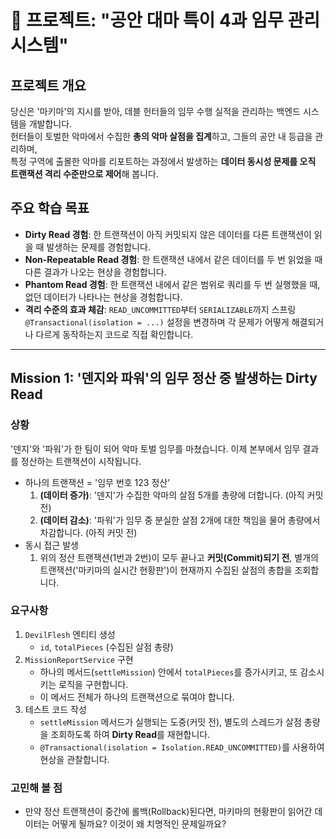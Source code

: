 # 🚀 프로젝트: "공안 대마 특이 4과 임무 관리 시스템"
## 프로젝트 개요
당신은 '마키마'의 지시를 받아, 데블 헌터들의 임무 수행 실적을 관리하는 백엔드 시스템을 개발합니다.  
헌터들이 토벌한 악마에서 수집한 **총의 악마 살점을 집계**하고, 그들의 공안 내 등급을 관리하며,  
특정 구역에 출몰한 악마를 리포트하는 과정에서 발생하는 **데이터 동시성 문제를 오직 트랜잭션 격리 수준만으로 제어**해 봅니다.

## 주요 학습 목표
- **Dirty Read 경험**: 한 트랜잭션이 아직 커밋되지 않은 데이터를 다른 트랜잭션이 읽을 때 발생하는 문제를 경험합니다.
- **Non-Repeatable Read 경험**: 한 트랜잭션 내에서 같은 데이터를 두 번 읽었을 때 다른 결과가 나오는 현상을 경험합니다.
- **Phantom Read 경험**: 한 트랜잭션 내에서 같은 범위로 쿼리를 두 번 실행했을 때, 없던 데이터가 나타나는 현상을 경험합니다.
- **격리 수준의 효과 체감**: `READ_UNCOMMITTED`부터 `SERIALIZABLE`까지 스프링 `@Transactional(isolation = ...)` 설정을 변경하며 각 문제가 어떻게 해결되거나 다르게 동작하는지 코드로 직접 확인합니다.

---
## Mission 1: '덴지와 파워'의 임무 정산 중 발생하는 Dirty Read

### 상황
'덴지'와 '파워'가 한 팀이 되어 악마 토벌 임무를 마쳤습니다. 이제 본부에서 임무 결과를 정산하는 트랜잭션이 시작됩니다.
- 하나의 트랜잭션 = '임무 번호 123 정산'
  1. **(데이터 증가)**: '덴지'가 수집한 악마의 살점 5개를 총량에 더합니다. (아직 커밋 전)
  2. **(데이터 감소)**: '파워'가 임무 중 분실한 살점 2개에 대한 책임을 물어 총량에서 차감합니다. (아직 커밋 전)
- 동시 접근 발생
  1. 위의 정산 트랜잭션(1번과 2번)이 모두 끝나고 **커밋(Commit)되기 전**, 별개의 트랜잭션('마키마의 실시간 현황판')이 현재까지 수집된 살점의 총합을 조회합니다.

### 요구사항
1. `DevilFlesh` 엔티티 생성
   - `id`, `totalPieces` (수집된 살점 총량)
2. `MissionReportService` 구현
   - 하나의 메서드(`settleMission`) 안에서 `totalPieces`를 증가시키고, 또 감소시키는 로직을 구현합니다.
   - 이 메서드 전체가 하나의 트랜잭션으로 묶여야 합니다.
3. 테스트 코드 작성
   - `settleMission` 메서드가 실행되는 도중(커밋 전), 별도의 스레드가 살점 총량을 조회하도록 하여 **Dirty Read**를 재현합니다.
   - `@Transactional(isolation = Isolation.READ_UNCOMMITTED)`를 사용하여 현상을 관찰합니다.

### 고민해 볼 점
- 만약 정산 트랜잭션이 중간에 롤백(Rollback)된다면, 마키마의 현황판이 읽어간 데이터는 어떻게 될까요? 이것이 왜 치명적인 문제일까요?
